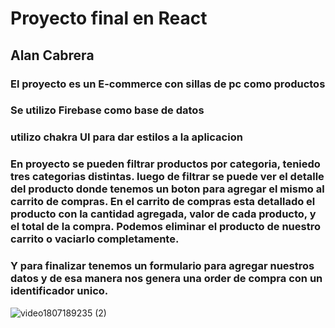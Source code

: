 # Proyecto final en React

## Alan Cabrera

### El proyecto es un E-commerce con sillas de pc como productos

### Se utilizo Firebase como base de datos

### utilizo chakra UI para dar estilos a la aplicacion

### En proyecto se pueden filtrar productos por categoria, teniedo tres categorias distintas. luego de filtrar se puede ver el detalle del producto donde tenemos un boton para agregar el mismo al carrito de compras. En el carrito de compras esta detallado el producto con la cantidad agregada, valor de cada producto, y el total de la compra. Podemos eliminar el producto de nuestro carrito o vaciarlo completamente.

### Y para finalizar tenemos un formulario para agregar nuestros datos y de esa manera nos genera una order de compra con un identificador unico.

![video1807189235 (2)](https://github.com/Alanjcab/React/assets/96068621/00bb47f4-2841-417a-b866-481ffe6ec35f)

